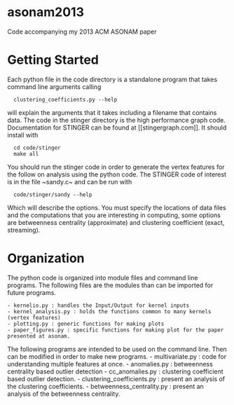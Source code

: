 asonam2013
==========

Code accompanying my 2013 ACM ASONAM paper

Getting Started
===============

Each python file in the code directory is a standalone program that takes command line arguments
calling 

      clustering_coefficients.py --help
    
will explain the arguments that it takes including a filename that 
contains data. The code in the stinger directory is the high performance graph code.
Documentation for STINGER can be found at [[stingergraph.com]]. It should install with 

      cd code/stinger
      make all

You should run the stinger code in order to generate the vertex features for the follow on analysis
using the python code. The STINGER code of interest is in the file ~sandy.c~ and can be run with 

      code/stinger/sandy --help

Which will describe the options. You must specify the locations of data files and the computations that you 
are interesting in computing, some options are betweenness centrality (approximate) and clustering coefficient
(exact, streaming).

Organization
============

The python code is organized into module files and command line programs.
The following files are the modules than can be imported for future programs.

    - kernelio.py : handles the Input/Output for kernel inputs
    - kernel_analysis.py : holds the functions common to many kernels (vertex features)
    - plotting.py : generic functions for making plots
    - paper_figures.py : specific functions for making plot for the paper presented at asonam.
    
The following programs are intended to be used on the command line. Then can be modified in order to make new programs.
    - multivariate.py : code for understanding multiple features at once.
    - anomalies.py : betweenness centrality based outlier detection
    - cc_anomalies.py : clustering coefficient based outlier detection.
    - clustering_coefficients.py : present an analysis of the clustering coefficients.
    - betweenness_centrality.py : present an analysis of the betweenness centrality.
    
